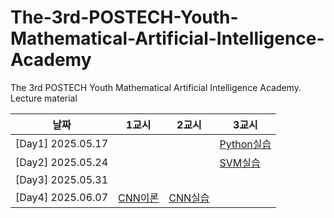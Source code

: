 # The-3rd-POSTECH-Youth-Mathematical-Artificial-Intelligence-Academy
The 3rd POSTECH Youth Mathematical Artificial Intelligence Academy. Lecture material

| 날짜 | 1교시 | 2교시 | 3교시 |
|---|---|---|---|
| [Day1]  2025.05.17 |   |  | [Python실습](https://github.com/Potdooshami/The-3rd-POSTECH-Youth-Mathematical-Artificial-Intelligence-Academy/blob/main/PYMAIA3_%ED%8C%8C%EC%9D%B4%EC%8D%AC%EC%8B%A4%EC%8A%B5.ipynb) |
| [Day2] 2025.05.24 | |  |[SVM실습](https://github.com/Potdooshami/The-3rd-POSTECH-Youth-Mathematical-Artificial-Intelligence-Academy/blob/main/PYMAIA3_SVM%EC%8B%A4%EC%8A%B5.ipynb)  |
| [Day3] 2025.05.31| |  |  |
| [Day4] 2025.06.07| [CNN이론](https://postechackr-my.sharepoint.com/:p:/g/personal/phrphr_postech_ac_kr/EVl3HU08tNhJuEmqljNy6wkBiDoQQAWmMnhfrFHTzJkb-A?rtime=pCEsTuyk3Ug) |[CNN실습](https://github.com/Potdooshami/The-3rd-POSTECH-Youth-Mathematical-Artificial-Intelligence-Academy/blob/main/%EC%B2%AD%EC%86%8C%EB%85%84_%EC%88%98%EB%A6%AC_%EC%9D%B8%EA%B3%B5%EC%A7%80%EB%8A%A5_%EC%95%84%EC%B9%B4%EB%8D%B0%EB%AF%B8_3%EA%B8%B0_day4.ipynb)  |  |
